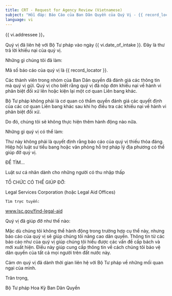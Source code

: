 ```yaml
---
title: CRT - Request for Agency Review (Vietnamese)
subject: "Hồi đáp: Báo Cáo của Ban Dân Quyền của Quý Vị - {{ record_locator }} từ Phòng {{ vi.section_name }}"
language: vi
---
```

{{ vi.addressee }}，

Quý vị đã liên hệ với Bộ Tư pháp vào ngày {{ vi.date_of_intake }}. Đây là thư trả lời khiếu nại của quý vị.

Những gì chúng tôi đã làm:

Mã số báo cáo của quý vị là {{ record_locator }}.

Các thành viên trong nhóm của Ban Dân quyền đã đánh giá các thông tin mà quý vị gửi.  Quý vị cho biết rằng quý vị đã nộp đơn khiếu nại về hành vi phân biệt đối xử lên hoặc kiện lại một cơ quan Liên bang khác.

Bộ Tư pháp không phải là cơ quan có thẩm quyền đánh giá các quyết định của các cơ quan Liên bang khác sau khi họ điều tra các khiếu nại về hành vi phân biệt đối xử.

Do đó, chúng tôi sẽ không thực hiện thêm hành động nào nữa.

Những gì quý vị có thể làm:

Thư này không phải là quyết định rằng báo cáo của quý vị thiếu thỏa đáng. Hiệp hội luật sư tiểu bang hoặc văn phòng hỗ trợ pháp lý địa phương có thể giúp đỡ quý vị.

ĐỂ TÌM...

Luật sư cá nhân dành cho những người có thu nhập thấp

TỔ CHỨC CÓ THỂ GIÚP ĐỠ:

Legal Services Corporation (hoặc Legal Aid Offices)

    Tìm trực tuyến:
www.lsc.gov/find-legal-aid

Quý vị đã giúp đỡ như thế nào:

Mặc dù chúng tôi không thể hành động trong trường hợp cụ thể này, nhưng báo cáo của quý vị sẽ giúp chúng tôi nâng cao dân quyền. Thông tin từ các báo cáo như của quý vị giúp chúng tôi hiểu được các vấn đề cấp bách và mới xuất hiện. Điều này giúp cung cấp thông tin về cách chúng tôi bảo vệ dân quyền của tất cả mọi người trên đất nước này.

Cảm ơn quý vị đã dành thời gian liên hệ với Bộ Tư pháp về những mối quan ngại của mình.

Trân trọng,

Bộ Tư pháp Hoa Kỳ
Ban Dân Quyền

